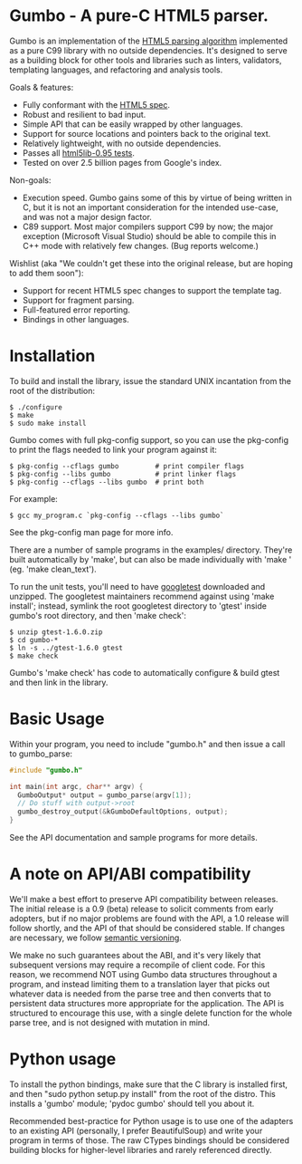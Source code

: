 Gumbo - A pure-C HTML5 parser.
============

Gumbo is an implementation of the [HTML5 parsing
algorithm](http://www.whatwg.org/specs/web-apps/current-work/multipage/#auto-toc-12)
implemented as a pure C99 library with no outside dependencies.  It's designed
to serve as a building block for other tools and libraries such as linters,
validators, templating languages, and refactoring and analysis tools.

Goals & features:

* Fully conformant with the [HTML5 spec](http://www.whatwg.org/specs/web-apps/current-work/multipage/).
* Robust and resilient to bad input.
* Simple API that can be easily wrapped by other languages.
* Support for source locations and pointers back to the original text.
* Relatively lightweight, with no outside dependencies.
* Passes all [html5lib-0.95 tests](https://github.com/html5lib/html5lib-tests). 
* Tested on over 2.5 billion pages from Google's index.

Non-goals:

* Execution speed.  Gumbo gains some of this by virtue of being written in C,
  but it is not an important consideration for the intended use-case, and was
  not a major design factor.
* C89 support.  Most major compilers support C99 by now; the major exception
  (Microsoft Visual Studio) should be able to compile this in C++ mode with
  relatively few changes.  (Bug reports welcome.)

Wishlist (aka "We couldn't get these into the original release, but are hoping
to add them soon"):

* Support for recent HTML5 spec changes to support the template tag.
* Support for fragment parsing.
* Full-featured error reporting.
* Bindings in other languages.

Installation
============

To build and install the library, issue the standard UNIX incantation from the root of the distribution:

    $ ./configure
    $ make
    $ sudo make install

Gumbo comes with full pkg-config support, so you can use the pkg-config to print the flags needed to link your program against it:

    $ pkg-config --cflags gumbo         # print compiler flags
    $ pkg-config --libs gumbo           # print linker flags
    $ pkg-config --cflags --libs gumbo  # print both

For example:

    $ gcc my_program.c `pkg-config --cflags --libs gumbo`

See the pkg-config man page for more info.

There are a number of sample programs in the examples/ directory.  They're built automatically by 'make', but can also be made individually with 'make <programname>' (eg. 'make clean_text').

To run the unit tests, you'll need to have [googletest](https://code.google.com/p/googletest/) downloaded and unzipped.  The googletest maintainers recommend against using 'make install'; instead, symlink the root googletest directory to 'gtest' inside gumbo's root directory, and then 'make check':

    $ unzip gtest-1.6.0.zip
    $ cd gumbo-*
    $ ln -s ../gtest-1.6.0 gtest
    $ make check

Gumbo's 'make check' has code to automatically configure & build gtest and then link in the library.

Basic Usage
===========

Within your program, you need to include "gumbo.h" and then issue a call to gumbo_parse:

```C++
#include "gumbo.h"

int main(int argc, char** argv) {
  GumboOutput* output = gumbo_parse(argv[1]);
  // Do stuff with output->root
  gumbo_destroy_output(&kGumboDefaultOptions, output);
}
```

See the API documentation and sample programs for more details.

A note on API/ABI compatibility
===============================

We'll make a best effort to preserve API compatibility between releases.  The initial release is a 0.9 (beta) release to solicit comments from early adopters, but if no major problems are found with the API, a 1.0 release will follow shortly, and the API of that should be considered stable.  If changes are necessary, we follow [semantic versioning](http://semver.org).

We make no such guarantees about the ABI, and it's very likely that subsequent versions may require a recompile of client code.  For this reason, we recommend NOT using Gumbo data structures throughout a program, and instead limiting them to a translation layer that picks out whatever data is needed from the parse tree and then converts that to persistent data structures more appropriate for the application.  The API is structured to encourage this use, with a single delete function for the whole parse tree, and is not designed with mutation in mind.

Python usage
============
To install the python bindings, make sure that the C library is installed first, and then "sudo python setup.py install" from the root of the distro.  This installs a 'gumbo' module; 'pydoc gumbo' should tell you about it.

Recommended best-practice for Python usage is to use one of the adapters to an existing API (personally, I prefer BeautifulSoup) and write your program in terms of those.  The raw CTypes bindings should be considered building blocks for higher-level libraries and rarely referenced directly.

